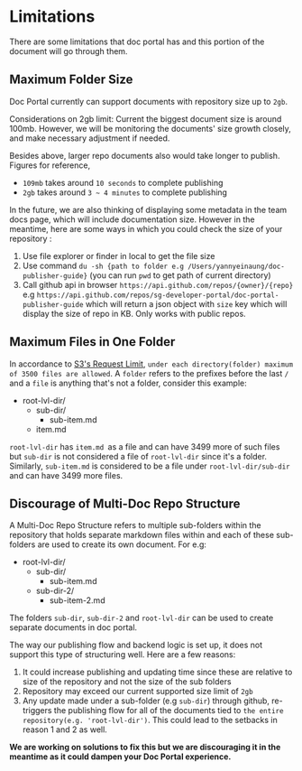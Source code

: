 # Limitations

There are some limitations that doc portal has and this portion of the document will go through them.

## Maximum Folder Size

Doc Portal currently can support documents with repository size up to `2gb`.
   
Considerations on 2gb limit: Current the biggest document size is around 100mb. However, we will be monitoring the documents' size growth closely, and make necessary adjustment if needed.

Besides above, larger repo documents also would take longer to publish. Figures for reference,

- `109mb` takes around `10 seconds` to complete publishing
- `2gb` takes around `3 ~ 4 minutes` to complete publishing

In the future, we are also thinking of displaying some metadata in the team docs page, which will include documentation size. However in the meantime, here are some ways in which you could check the size of your repository : 

1. Use file explorer or finder in local to get the file size
2. Use command `du -sh {path to folder e.g /Users/yannyeinaung/doc-publisher-guide}` (you can run `pwd` to get path of current directory)
3. Call github api in browser `https://api.github.com/repos/{owner}/{repo}` e.g `https://api.github.com/repos/sg-developer-portal/doc-portal-publisher-guide` which will return a json object with `size` key which will display the size of repo in KB. Only works with public repos.
   
## Maximum Files in One Folder

In accordance to [S3's Request Limit](https://aws.amazon.com/premiumsupport/knowledge-center/s3-request-limit-avoid-throttling/), `under each directory(folder) maximum of 3500 files are allowed`. A `folder` refers to the prefixes before the last `/` and a `file` is anything that's not a folder, consider this example:

- root-lvl-dir/
  - sub-dir/
    - sub-item.md
  - item.md

`root-lvl-dir` has `item.md `as a file and can have 3499 more of such files but `sub-dir` is not considered a file of `root-lvl-dir` since it's a folder. Similarly, `sub-item.md` is considered to be a file under `root-lvl-dir/sub-dir` and can have 3499 more files.

## Discourage of Multi-Doc Repo Structure

A Multi-Doc Repo Structure refers to multiple sub-folders within the repository that holds separate markdown files within and each of these sub-folders are used to create its own document. For e.g:

- root-lvl-dir/
  - sub-dir/
    - sub-item.md
  - sub-dir-2/
    - sub-item-2.md

The folders `sub-dir`, `sub-dir-2` and `root-lvl-dir` can be used to create separate documents in doc portal.

The way our publishing flow and backend logic is set up, it does not support this type of structuring well. Here are a few reasons:

   1. It could increase publishing and updating time since these are relative to size of the repository and not the size of the sub folders
   2. Repository may exceed our current supported size limit of `2gb`
   3. Any update made under a sub-folder (e.g `sub-dir`) through github, re-triggers the publishing flow for all of the documents tied to `the entire repository(e.g. 'root-lvl-dir')`. This could lead to the setbacks in reason 1 and 2 as well.


**We are working on solutions to fix this but we are discouraging it in the meantime as it could dampen your Doc Portal experience.**